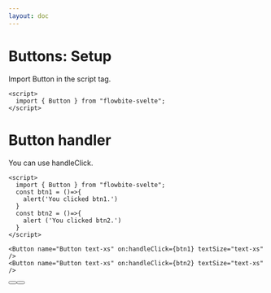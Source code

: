 ```yaml
---
layout: doc
---
```


<script>
  import { Button } from "flowbite-svelte";
  const btn1 = ()=>{
    alert('You clicked btn1.')
  }
  const btn2 = ()=>{
    alert ('You clicked btn2.')
  }
</script>

<h1 class="text-3xl w-full dark:text-white mb-8">Buttons: Setup</h1>



<p class="dark:text-white">Import Button in the script tag.</p>

```svelte
<script>
  import { Button } from "flowbite-svelte";
</script>
```

<h1 class="text-3xl w-full text-gray-900 dark:text-white">Button handler</h1>

<p class="dark:text-white">You can use handleClick.</p>

```svelte
<script>
  import { Button } from "flowbite-svelte";
  const btn1 = ()=>{
    alert('You clicked btn1.')
  }
  const btn2 = ()=>{
    alert ('You clicked btn2.')
  }
</script>

<Button name="Button text-xs" on:handleClick={btn1} textSize="text-xs" />
<Button name="Button text-xs" on:handleClick={btn2} textSize="text-xs" />
```

<div class="rounded-xl w-full my-4 mx-auto bg-gradient-to-r bg-white dark:bg-gray-900 border border-gray-200 dark:border-gray-700 p-2 sm:p-6">
<Button name="Button text-xs" on:handleClick={btn1} textSize="text-xs" />
<Button name="Button text-xs" on:handleClick={btn2} textSize="text-xs" />
</div>
